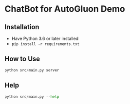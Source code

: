 # ChatBot for AutoGluon Demo

## Installation
* Have Python 3.6 or later installed
* `pip install -r requirements.txt`

## How to Use

```python
python src/main.py server
```

## Help
```python
python src/main.py --help
```